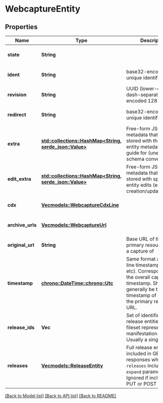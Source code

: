 # WebcaptureEntity

## Properties
Name | Type | Description | Notes
------------ | ------------- | ------------- | -------------
**state** | **String** |  | [optional] [default to None]
**ident** | **String** | base32-encoded unique identifier | [optional] [default to None]
**revision** | **String** | UUID (lower-case, dash-separated, hex-encoded 128-bit) | [optional] [default to None]
**redirect** | **String** | base32-encoded unique identifier | [optional] [default to None]
**extra** | [**std::collections::HashMap<String, serde_json::Value>**](AnyType.md) | Free-form JSON metadata that will be stored with the other entity metadata. See guide for (unenforced) schema conventions.  | [optional] [default to None]
**edit_extra** | [**std::collections::HashMap<String, serde_json::Value>**](AnyType.md) | Free-form JSON metadata that will be stored with specific entity edits (eg, creation/update/delete).  | [optional] [default to None]
**cdx** | [**Vec<models::WebcaptureCdxLine>**](webcapture_cdx_line.md) |  | [optional] [default to None]
**archive_urls** | [**Vec<models::WebcaptureUrl>**](webcapture_url.md) |  | [optional] [default to None]
**original_url** | **String** | Base URL of the primary resource this is a capture of | [optional] [default to None]
**timestamp** | [**chrono::DateTime::<chrono::Utc>**](DateTime.md) | Same format as CDX line timestamp (UTC, etc). Corresponds to the overall capture timestamp. Should generally be the timestamp of capture of the primary resource URL.  | [optional] [default to None]
**release_ids** | **Vec<String>** | Set of identifier of release entities this fileset represents a full manifestation of. Usually a single release.  | [optional] [default to None]
**releases** | [**Vec<models::ReleaseEntity>**](release_entity.md) | Full release entities, included in GET responses when `releases` included in `expand` parameter. Ignored if included in PUT or POST requests.  | [optional] [default to None]

[[Back to Model list]](../README.md#documentation-for-models) [[Back to API list]](../README.md#documentation-for-api-endpoints) [[Back to README]](../README.md)


